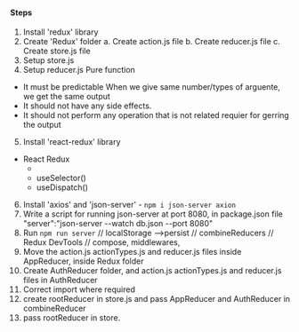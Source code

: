 #### Steps

1. Install 'redux' library
2. Create 'Redux' folder
   a. Create action.js file
   b. Create reducer.js file
   c. Create store.js file
3. Setup store.js
4. Setup reducer.js
   Pure function

- It must be predictable
  When we give same number/types of arguente, we get the same output
- It should not have any side effects.
- It should not perform any operation that is not related requier for gerring the output

5. Install 'react-redux' library

- React Redux
  - <Provider store={store} >
  - useSelector()
  - useDispatch()

6. Install 'axios' and 'json-server' - `npm i json-server axion`
7. Write a script for running json-server at port 8080, in package.json file "server":"json-server --watch db.json --port 8080"
8. Run `npm run server`
// localStorage -->persist
// combineReducers
// Redux DevTools
// compose, middlewares,
1. Move the action.js actionTypes.js and reducer.js files inside AppReducer, inside Redux folder
2. Create AuthReducer folder, and action.js actionTypes.js and reducer.js files in AuthReducer
3. Correct import  where required
4. create rootReducer in store.js and pass AppReducer and AuthReducer in combineReducer
5. pass rootReducer in store.